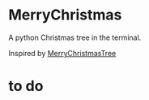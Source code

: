 # MerryChristmas

A python Christmas tree in the terminal.

Inspired by [MerryChristmasTree](https://github.com/rTHENET)

# to do

